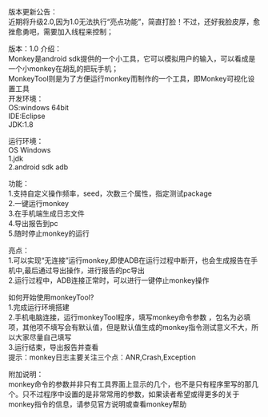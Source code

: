 版本更新公告：  
近期将升级2.0,因为1.0无法执行“亮点功能”，简直打脸！不过，还好我脸皮厚，愈挫愈勇吧，需要加入线程来控制；  








版本：1.0
介绍：  
Monkey是android sdk提供的一个小工具，它可以模拟用户的输入，可以看成是一个小monkey在胡乱的把玩手机；  
MonkeyTool则是为了方便运行monkey而制作的一个工具，即Monkey可视化设置工具   
开发环境：  
OS:windows 64bit   
IDE:Eclipse  
JDK:1.8  

运行环境：  
OS Windows     
1.jdk  
2.android sdk adb   
  
功能：   
1.支持自定义操作频率，seed，次数三个属性，指定测试package  
2.一键运行monkey  
3.在手机端生成日志文件  
4.导出报告到pc  
5.随时停止monkey的运行  

亮点：  
1.可以实现“无连接”运行monkey,即使ADB在运行过程中断开，也会生成报告在手机中,最后通过导出操作，进行报告的pc导出    
2.运行过程中，ADB连接正常时，可以进行一键停止monkey操作      

如何开始使用monkeyTool?   
1.完成运行环境搭建  
2.手机电脑连接，运行monkeyTool程序，填写monkey命令参数 ，包名为必填项，其他项不填写会有默认值，但是默认值生成的monkey指令测试意义不大，所以大家尽量自己填写      
3.运行结束，导出报告并查看   
提示：monkey日志主要关注三个点：ANR,Crash,Exception  

附加说明：  
monkey命令的参数并非只有工具界面上显示的几个，也不是只有程序里写的那几个。只不过程序中设置的是非常常用的参数，如果读者希望或得更多的关于monkey指令的信息，请参见官方说明或查看monkey帮助  






 


